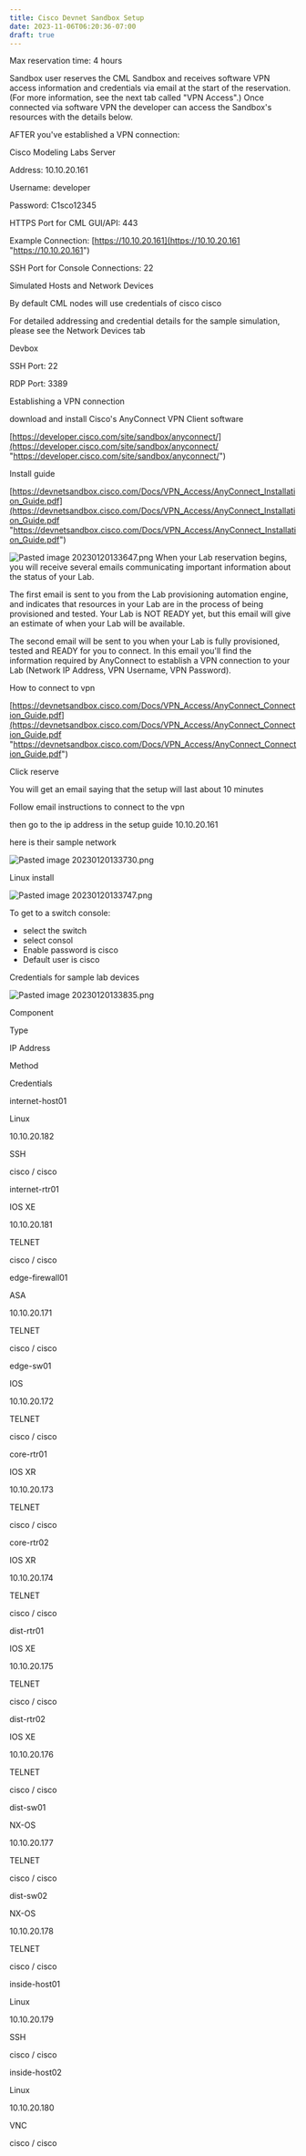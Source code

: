 ```yaml
---
title: Cisco Devnet Sandbox Setup
date: 2023-11-06T06:20:36-07:00
draft: true
---
```


Max reservation time: 4 hours

Sandbox user reserves the CML Sandbox and receives software VPN access information and credentials via email at the start of the reservation. (For more information, see the next tab called "VPN Access".) Once connected via software VPN the developer can access the Sandbox's resources with the details below.

AFTER you've established a VPN connection:

Cisco Modeling Labs Server

Address: 10.10.20.161

Username: developer

Password: C1sco12345

HTTPS Port for CML GUI/API: 443

Example Connection: [https://10.10.20.161](https://10.10.20.161 "https://10.10.20.161")

SSH Port for Console Connections: 22

Simulated Hosts and Network Devices

By default CML nodes will use credentials of cisco cisco

For detailed addressing and credential details for the sample simulation, please see the Network Devices tab

Devbox

SSH Port: 22

RDP Port: 3389

Establishing a VPN connection

download and install Cisco's AnyConnect VPN Client software

[https://developer.cisco.com/site/sandbox/anyconnect/](https://developer.cisco.com/site/sandbox/anyconnect/ "https://developer.cisco.com/site/sandbox/anyconnect/")

Install guide

[https://devnetsandbox.cisco.com/Docs/VPN_Access/AnyConnect_Installation_Guide.pdf](https://devnetsandbox.cisco.com/Docs/VPN_Access/AnyConnect_Installation_Guide.pdf "https://devnetsandbox.cisco.com/Docs/VPN_Access/AnyConnect_Installation_Guide.pdf")



![Pasted image 20230120133647.png](Pasted%20image%2020230120133647.png)
When your Lab reservation begins, you will receive several emails communicating important information about the status of your Lab.

The first email is sent to you from the Lab provisioning automation engine, and indicates that resources in your Lab are in the process of being provisioned and tested. Your Lab is NOT READY yet, but this email will give an estimate of when your Lab will be available.

The second email will be sent to you when your Lab is fully provisioned, tested and READY for you to connect. In this email you'll find the information required by AnyConnect to establish a VPN connection to your Lab (Network IP Address, VPN Username, VPN Password).

How to connect to vpn

[https://devnetsandbox.cisco.com/Docs/VPN_Access/AnyConnect_Connection_Guide.pdf](https://devnetsandbox.cisco.com/Docs/VPN_Access/AnyConnect_Connection_Guide.pdf "https://devnetsandbox.cisco.com/Docs/VPN_Access/AnyConnect_Connection_Guide.pdf")

Click reserve

You will get an email saying that the setup will last about 10 minutes

Follow email instructions to connect to the vpn

then go to the ip address in the setup guide 10.10.20.161

here is their sample network

![Pasted image 20230120133730.png](Pasted%20image%2020230120133730.png)

Linux install

![Pasted image 20230120133747.png](Pasted%20image%2020230120133747.png)

To get to a switch console:

-   select the switch
-   select consol
-   Enable password is cisco
-   Default user is cisco

Credentials for sample lab devices

![Pasted image 20230120133835.png](Pasted%20image%2020230120133835.png)

Component

Type

IP Address

Method

Credentials

internet-host01

Linux

10.10.20.182

SSH

cisco / cisco

internet-rtr01

IOS XE

10.10.20.181

TELNET

cisco / cisco

edge-firewall01

ASA

10.10.20.171

TELNET

cisco / cisco

edge-sw01

IOS

10.10.20.172

TELNET

cisco / cisco

core-rtr01

IOS XR

10.10.20.173

TELNET

cisco / cisco

core-rtr02

IOS XR

10.10.20.174

TELNET

cisco / cisco

dist-rtr01

IOS XE

10.10.20.175

TELNET

cisco / cisco

dist-rtr02

IOS XE

10.10.20.176

TELNET

cisco / cisco

dist-sw01

NX-OS

10.10.20.177

TELNET

cisco / cisco

dist-sw02

NX-OS

10.10.20.178

TELNET

cisco / cisco

inside-host01

Linux

10.10.20.179

SSH

cisco / cisco

inside-host02

Linux

10.10.20.180

VNC

cisco / cisco
